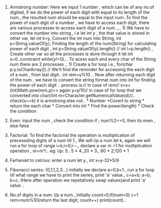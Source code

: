 1) Armstrong number: Here we input 1 number , which can be of any no.of digited, if we do the power of each digit with equal to its length of the num., the resulted num should be equal to the input num..To find the power of each digit of a number , we have to access each digit, there are various processes to access each digit of a num .,.. 1) We have to  convert the number into string., i.e let int y , the that value is stored in other var, let int k=y, Convert the int num into String, int p=String.valueOf(y), Finding the length of the num(String) for calculating power of each digit , int p=String.valueOf(y).length()  // int l=p.length() , Create other var so all the processes is done through it let int s=0..constraint while(y!=0)... To acess each and every char of the String num there are 2 processes ., 1) Create a for loop i.e., for(char p:y.toCharArray()) // We'll find the reminder for accessing the each digit of a num , from last digit.. int rem=y%10 .. Now after returning each digit of the num , we have to convert the string format num into int for finding the power of each digit .. process is:// in case of rem// s=s+(int)Math.pow(rem,p)>> again y=y/10// in case of for loop that we converted into  char//int m=Character.getNumericalValue(d)//.. check(s==k) it is armstrong else not..   * Number *Covert to string * return the each char * Convert into int * Find the power(length) * Check the condition 

2) Even: input the num , check the condition if ; num%2==0, then its even , else false
3) Factorial: To find the factorial the operation is multiplication of precessding digits of a num till 1., We will i/p a num let k, again we will run a for loop of range i=k;i>0;i--., declare a var m =1 for multiplication operation , m=m*i.. eg: i/p: 5.. 5 * 4.,20 * 3., 60 * 2;120 * 1
4) Farheniet to celcius: enter a num let y., int x=y-32*5/9
5) Fibonacci series: {0,1,1,2,3...} initially we declare a=0,b=1., run a for loop till what range we have to print the series, print 'a' value., c=a+b; a=b; b=c; (Here after operation we repetatively swap values)and print 'a' value ..
6) No.of digits in a num: I/p a num., initially count=0;if(num>0) c=1 rem=num%10(return the last digit, count++) print(count).. 
